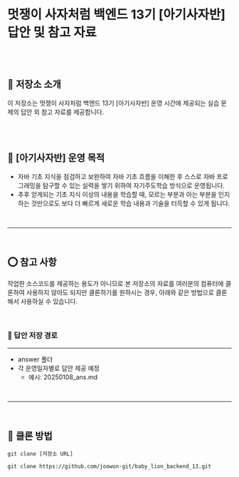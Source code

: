# 멋쟁이 사자처럼 백엔드 13기 [아기사자반] 답안 및 참고 자료 

<br>
<br>

## 📢 저장소 소개 

이 저장소는 멋쟁이 사자처럼 백엔드 13기 [아기사자반] 운영 시간에 제공되는 실습 문제의 답안 외 참고 자료를 제공합니다.

<br>
<br>

## 🦁 [아기사자반] 운영 목적 
- 자바 기초 지식을 점검하고 보완하여 자바 기초 흐름을 이해한 후 스스로 자바 프로그래밍을 탐구할 수 있는 실력을 쌓기 위하여 자기주도학습 방식으로 운영됩니다.
- 추후 얻게되는 기초 지식 이상의 내용을 학습할 때, 모르는 부분과 아는 부분을 인지하는 것만으로도 보다 더 빠르게 새로운 학습 내용과 기술을 터득할 수 있게 됩니다.

<br>

---

<br>

## ⭕️ 참고 사항 

작업한 소스코드를 제공하는 용도가 아니므로 본 저장소의 자료를 여러분의 컴퓨터에 클론하여 사용하지 않아도 되지만 
클론하기를 원하시는 경우, 아래와 같은 방법으로 클론해서 사용하실 수 있습니다.

<br>

### 📁 답안 저장 경로 

---

- answer 폴더
- 각 운영일자별로 답안 제공 예정
  - 예시: 20250108_ans.md

    
<br>

---

<br>

## 🎁 클론 방법 
```
git clone [저장소 URL] 
```

```
git clone https://github.com/joowon-git/baby_lion_backend_13.git
```

